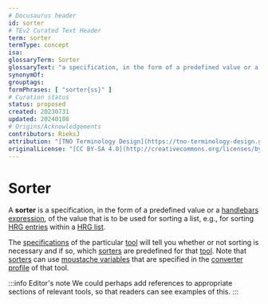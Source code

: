 ```yaml
---
# Docusaurus header
id: sorter
# TEv2 Curated Text Header
term: sorter
termType: concept
isa:
glossaryTerm: Sorter
glossaryText: "a specification, in the form of a predefined value or a [handlebars expression](@), of the value that is to be used for sorting a list, e.g., for sorting [HRG entries](@) within a [HRG list](@)."
synonymOf:
grouptags: 
formPhrases: [ "sorter{ss}" ]
# Curation status
status: proposed
created: 20230731
updated: 20240108
# Origins/Acknowledgements
contributors: RieksJ
attribution: "[TNO Terminology Design](https://tno-terminology-design.github.io/tev2-specifications/docs)"
originalLicense: "[CC BY-SA 4.0](http://creativecommons.org/licenses/by-sa/4.0/?ref=chooser-v1)"
---
```


# Sorter

A **sorter** is a specification, in the form of a predefined value or a [handlebars expression](@), of the value that is to be used for sorting a list, e.g., for sorting [HRG entries](@) within a [HRG list](@).

The [specifications](toolbox) of the particular [tool](text-conversion-tool@) will tell you whether or not sorting is necessary and if so, which [sorters](@) are predefined for that [tool](text-conversion-tool@). Note that [sorters](@) can use [moustache variables](@) that are specified in the [converter profile](@) of that tool.

:::info Editor's note
We could perhaps add references to appropriate sections of relevant tools, so that readers can see examples of this.
:::
